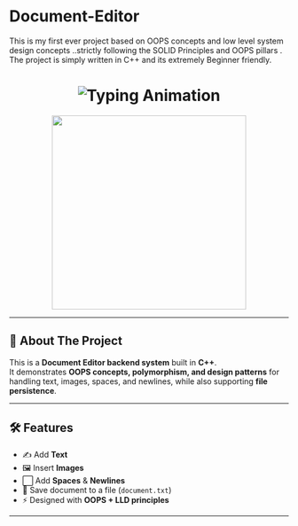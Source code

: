 # Document-Editor
 This is my first ever project based on OOPS concepts and low level system design concepts ..strictly following the SOLID Principles and OOPS pillars . The project is simply written in C++ and its extremely Beginner friendly.


 <h1 align="center">
  <img src="https://readme-typing-svg.herokuapp.com?font=Fira+Code&size=28&duration=3000&pause=1000&color=36BCF7&center=true&vCenter=true&width=600&lines=📝+C%2B%2B+Document+Editor;Practice+Project+using+OOPS+%7C+LLD+%7C+SOLID" alt="Typing Animation" />
</h1>

<p align="center">
  <img src="https://media.giphy.com/media/26Fxy3Iz1ari8oytO/giphy.gif" width="350" />
</p>

---

## 📌 About The Project
This is a **Document Editor backend system** built in **C++**.  
It demonstrates **OOPS concepts, polymorphism, and design patterns** for handling text, images, spaces, and newlines, while also supporting **file persistence**.

---

## 🛠️ Features
- ✍️ Add **Text**  
- 🖼️ Insert **Images**  
- ⬜ Add **Spaces** & **Newlines**  
- 💾 Save document to a file (`document.txt`)  
- ⚡ Designed with **OOPS + LLD principles**  

---

